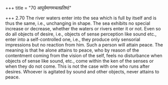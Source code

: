 +++
title = "70 आपूर्यमाणमचलप्रतिष्ठं"

+++
2.70 The river waters enter into the sea which is full by itself and is thus the same, i.e., unchanging in shape. The sea exhibits no special increase or decrease, whether the waters or rivers enter it or not. Even so do all objects of desire, i.e., objects of sense perception like sound etc., enter into a self-controlled one, i.e., they produce only sensorial impressions but no reaction from him. Such a person will attain peace. The meaning is that he alone attains to peace, who by reason of the contentment coming from the vision of the self, feels no disturbance when objects of sense like sound, etc., come within the ken of the senses or when they do not come. This is not the case with one who runs after desires. Whoever is agitated by sound and other objects,
never attains to peace.

